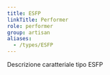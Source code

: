 ```yaml
---
title: ESFP
linkTitle: Performer
role: performer
group: artisan
aliases:
  - /types/ESFP
---
```

Descrizione caratteriale tipo ESFP